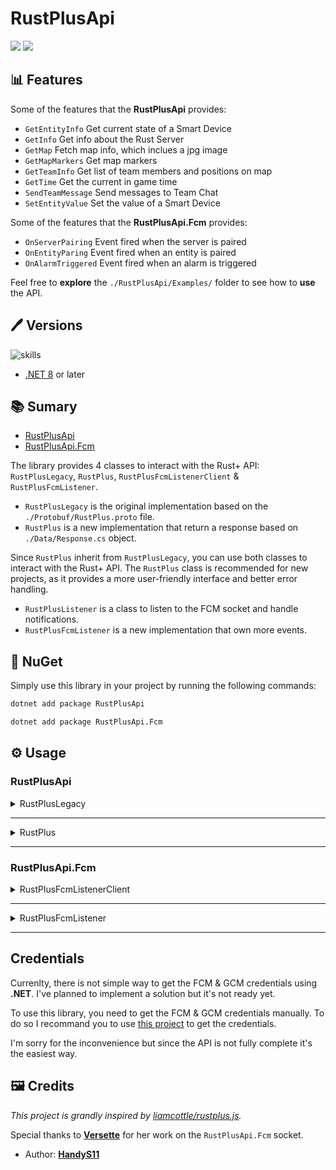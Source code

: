 # RustPlusApi

![](https://github.com/HandyS11/RustPlusApi/actions/workflows/CI.yml/badge.svg)
![](https://github.com/HandyS11/RustPlusApi/actions/workflows/CD.yml/badge.svg)

## 📊 Features

Some of the features that the **RustPlusApi** provides:

- `GetEntityInfo` Get current state of a Smart Device
- `GetInfo` Get info about the Rust Server
- `GetMap` Fetch map info, which inclues a jpg image
- `GetMapMarkers` Get map markers
- `GetTeamInfo` Get list of team members and positions on map
- `GetTime` Get the current in game time
- `SendTeamMessage` Send messages to Team Chat
- `SetEntityValue` Set the value of a Smart Device

Some of the features that the **RustPlusApi.Fcm** provides:

- `OnServerPairing` Event fired when the server is paired
- `OnEntityParing` Event fired when an entity is paired
- `OnAlarmTriggered` Event fired when an alarm is triggered

Feel free to **explore** the `./RustPlusApi/Examples/` folder to see how to **use** the API.

## 🖊️ Versions 

![skills](https://skillicons.dev/icons?i=cs,dotnet)

- [.NET 8](https://learn.microsoft.com/en-us/dotnet/core/whats-new/dotnet-8) or later

## 📚 Sumary

- [RustPlusApi](#RustPlusApi)
- [RustPlusApi.Fcm](#RustPlusApi.Fcm)

The library provides 4 classes to interact with the Rust+ API: `RustPlusLegacy`, `RustPlus`, `RustPlusFcmListenerClient` & `RustPlusFcmListener`.

- `RustPlusLegacy` is the original implementation based on the `./Protobuf/RustPlus.proto` file.
- `RustPlus` is a new implementation that return a response based on `./Data/Response.cs` object.

Since `RustPlus` inherit from `RustPlusLegacy`, you can use both classes to interact with the Rust+ API. The `RustPlus` class is recommended for new projects, as it provides a more user-friendly interface and better error handling.

- `RustPlusListener` is a class to listen to the FCM socket and handle notifications.
- `RustPlusFcmListener` is a new implementation that own more events.

## 📍 NuGet

Simply use this library in your project by running the following commands:

```bash
dotnet add package RustPlusApi
```

```bash
dotnet add package RustPlusApi.Fcm
```

## ⚙️ Usage

### RustPlusApi

<details><summary> RustPlusLegacy </summary>

First, instantiate the `RustPlusLegacy` class with the necessary parameters:

```csharp
var rustPlusApi = new RustPlusLegacy(server, port, playerId, playerToken, useFacepunchProxy);
```

Parameters:

- `server`: The IP address of the Rust+ server.
- `port`: The port dedicated for the Rust+ companion app (not the one used to connect in-game).
- `playerId`: Your Steam ID.
- `playerToken`: Your player token acquired with FCM.
- `useFacepunchProxy`: Specifies whether to use the Facepunch proxy. Default is false.

Then, connect to the Rust+ server:

```csharp
await rustPlusApi.ConnectAsync();
```

---

There are plenty of methods to interact with the Rust+ server such as:

```csharp
uint entityId = 123456789;
var response = await rustPlus.GetEntityInfoLegacyAsync(entityId);
```
or
```csharp
var response = await rustPlus.GetInfoLegacyAsync();
```
you can also make your own request:

```csharp
var request = new AppRequest
{
    GetTime = new AppEmpty()
};
await rustPlus.SendRequestAsync(request);
```


The response with be an **AppMessage** that is a direct representation of `./Protobuf/RustPlus.proto` file.

Feel free to explore the `RustPlusLegacy` class to find all convinient methods to use.

---

You can subscribe to events to handle specific actions:

```csharp
rustPlusApi.Connecting += (sender, _) => { /* handle connecting event */ };
rustPlusApi.Connected += (sender, _) => { /* handle connected event */ };

rustPlusApi.MessageReceived += (sender, message) => { /* handle every message receive from the socket */ };
rustPlusApi.NotificationReceived += (sender, message) => { /* handle every notification (no direct request) from the socket */ };
rustPlusApi.ResponseReceived += (sender, message) => { /* handle every response (answer to a request) from the socket */ };

rustPlusApi.Disconnecting += (sender, _) => { /* handle disconnecting event */ };
rustPlusApi.Disconnected += (sender, _) => { /* handle disconnected event */ };

rustPlusApi.ErrorOccurred += (sender, ex) => { /* handle error event */ };
```

--- 

Remember to dispose the `RustPlusLegacy` instance when you're done:

```csharp
rustPlusApi.DisconnectAsync(); 
```
</details>

---

<details><summary> RustPlus </summary>

The `RustPlus` classe inherit from `RustPlusLegacy` and provide a more user-friendly interface to interact with the Rust+ API.	That means you can use all methods from `RustPlusLegacy` and also the new ones from `RustPlus`.

Such as the `RustPlusLegacy`, you need to instantiate the `RustPlus` class with the necessary parameters:

```csharp
var rustPlusApi = new RustPlus(server, port, playerId, playerToken, useFacepunchProxy);
```

---

There are quite the same methods as `RustPlusLegacy` but the response is a direct representation of `./Data/Response.cs` object.

```csharp
public class Response<T>
{
    public bool IsSuccess { get; set; }
    public Error? Error { get; set; }
    public T? Data { get; set; }
}

public class Error
{
    public string? Message { get; set; }
}
```

For example, to get the entity info:

```csharp
uint smartSwitchId = 123456789;
var response = await rustPlus.GetSmartSwitchInfoAsync(smartSwitchId);
```

Response will be a `Response<SmartSwitchInfo>` object.

```csharp
public class SmartSwitchInfo
{
    public bool IsActive { get; set; }
}
```

---

You can olso subscribe to more events to handle specific actions:

```csharp
rustPlusApi.OnSmartSwitchTriggered += (sender, smartSwitch) => { /* handle smart switch triggered event */ };
rustPlusApi.OnStorageMonitorTriggered += (sender, storageMonitor) => { /* handle storage monitor triggered event */ };

rustPlusApi.OnTeamChatReceived += (sender, message) => { /* handle team chat received event */ };
```

To be able to receive theses events, you need to previously make a request on the given entity or chat.

For example, to receive the smart switch triggered event, you need to make a request on the smart switch entity:

```csharp
rustPlus.OnSmartSwitchTriggered += (_, message) =>
{
    // ...
};

const uint entityId = 123456789;
var message = await rustPlus.GetSmartSwitchInfoAsync(entityId);
```

Each time the smart switch is triggered, the event will be fired.

---

Remember to dispose the `RustPlus` instance when you're done (such as `RustPlusLegacy`):

```csharp
rustPlusApi.DisconnectAsync(); 
```
</details>

---

### RustPlusApi.Fcm

<details><summary> RustPlusFcmListenerClient </summary>

First, instantiate the `RustPlusFcmListenerClient` class with the necessary parameters:

```csharp
var rustPlusFcmListenerClient = new RustPlusFcmListenerClient(credentials, notificationIds);
```

Parameters:

- `credentials`: The FCM credentials\*.
- `notificationIds`: The notification ids to mark as read.

\* See the [Credentials](#Credentials) section for more information.

Then, connect to the FCM server:

```csharp
await rustPlusFcmListenerClient.ConnectAsync();
```

---

To listen to the FCM notifications, you can use the `OnNotificationReceived` event:

```csharp
rustPlusFcmListenerClient.OnNotificationReceived += (sender, e) =>
{
    Console.WriteLine($"Notification received: {e.Notification}");
};
```

---

Don't forget to disconnect from the FCM server when you're done:

```csharp
rustPlusFcmListenerClient.Disconnect();
```
</details>

---

<details><summary> RustPlusFcmListener </summary>

The `RustPlusFcmListener` inherits from `RustPlusFcmListenerClient` and provides more events.

Such as `RustPlusFcmListenerClient` you need to instantiate the `RustPlusFcmListener` class with the necessary parameters:

```csharp
var rustPlusFcmListener = new RustPlusFcmListener(credentials, notificationIds);
```

---

Then you can connect to the FCM server:

```csharp
await rustPlusFcmListener.ConnectAsync();
```

---

You can subscribe to events to handle specific actions:

```csharp
rustPlusFcmListener.OnServerPairing += (sender, e) =>
{
    Console.WriteLine($"Server pairing: {e.ServerPairing}");
};

rustPlusFcmListener.OnEntityParing += (sender, e) =>
{
    Console.WriteLine($"Entity pairing: {e.EntityPairing}");
};

rustPlusFcmListener.OnAlarmTriggered += (sender, e) =>
{
    Console.WriteLine($"Alarm triggered: {e.Alarm}");
};
```

---

Don't forget to disconnect from the FCM server when you're done:

```csharp
rustPlusFcmListener.Disconnect();
```
</details>

---

## Credentials

Currenlty, there is not simple way to get the FCM & GCM credentials using **.NET**.
I've planned to implement a solution but it's not ready yet.

To use this library, you need to get the FCM & GCM credentials manually.
To do so I recommand you to use [this project](https://github.com/liamcottle/rustplus.js) to get the credentials.

I'm sorry for the inconvenience but since the API is not fully complete it's the easiest way.

## 🖼️ Credits

*This project is grandly inspired by [liamcottle/rustplus.js](https://github.com/liamcottle/rustplus.js).*

Special thanks to [**Versette**](https://github.com/Versette) for her work on the `RustPlusApi.Fcm` socket.

* Author: [**HandyS11**](https://github.com/HandyS11)